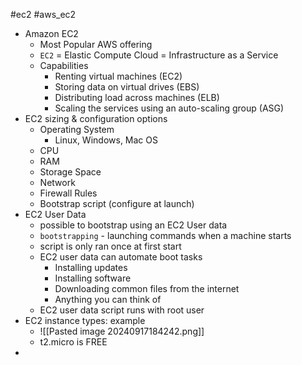 #ec2 #aws_ec2

- Amazon EC2
	- Most Popular AWS offering
	- `EC2` = Elastic Compute Cloud = Infrastructure as a Service
	- Capabilities
		- Renting virtual machines (EC2)
		- Storing data on virtual drives (EBS)
		- Distributing load across machines (ELB)
		- Scaling the services using an auto-scaling group (ASG)
- EC2 sizing & configuration options
	- Operating System
		- Linux, Windows, Mac OS
	- CPU
	- RAM
	- Storage Space
	- Network
	- Firewall Rules
	- Bootstrap script (configure at launch)
- EC2 User Data
	- possible to bootstrap using an EC2 User data
	- `bootstrapping` - launching commands when a machine starts
	- script is only ran once at first start
	- EC2 user data can automate boot tasks
		- Installing updates
		- Installing software
		- Downloading common files from the internet
		- Anything you can think of
	- EC2 user data script runs with root user
- EC2 instance types: example
	- ![[Pasted image 20240917184242.png]]
	- t2.micro is FREE 
- 